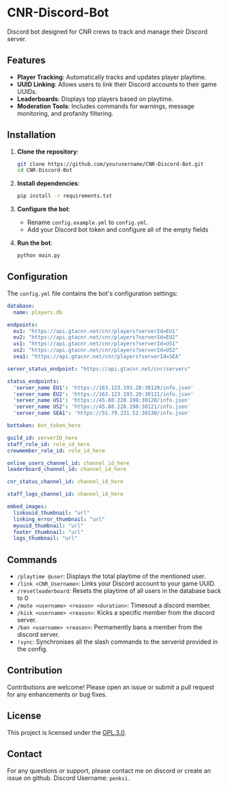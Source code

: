 # CNR-Discord-Bot

Discord bot designed for CNR crews to track and manage their Discord server.

## Features

- **Player Tracking**: Automatically tracks and updates player playtime.
- **UUID Linking**: Allows users to link their Discord accounts to their game UUIDs.
- **Leaderboards**: Displays top players based on playtime.
- **Moderation Tools**: Includes commands for warnings, message monitoring, and profanity filtering.

## Installation

1. **Clone the repository**:

    ```bash
    git clone https://github.com/yourusername/CNR-Discord-Bot.git
    cd CNR-Discord-Bot
    ```

2. **Install dependencies**:

    ```bash
    pip install -r requirements.txt
    ```

3. **Configure the bot**:

    - Rename `config.example.yml` to `config.yml`.
    - Add your Discord bot token and configure all of the empty fields

4. **Run the bot**:

    ```bash
    python main.py
    ```

## Configuration

The `config.yml` file contains the bot's configuration settings:

```yaml
database:
  name: players.db

endpoints:
  eu1: "https://api.gtacnr.net/cnr/players?serverId=EU1"
  eu2: "https://api.gtacnr.net/cnr/players?serverId=EU2"
  us1: "https://api.gtacnr.net/cnr/players?serverId=US1"
  us2: "https://api.gtacnr.net/cnr/players?serverId=US2"
  sea1: "https://api.gtacnr.net/cnr/players?serverId=SEA"

server_status_endpoint: "https://api.gtacnr.net/cnr/servers"

status_endpoints:
  'server_name EU1': 'https://163.123.193.20:30120/info.json'
  'server_name EU2': 'https://163.123.193.20:30121/info.json'
  'server_name US1': 'https://45.88.228.198:30120/info.json'
  'server_name US2': 'https://45.88.228.198:30121/info.json'
  'server_name SEA1': 'https://51.79.231.52:30130/info.json'

bottoken: bot_token_here

guild_id: serverID_here
staff_role_id: role_id_here
crewmember_role_id: role_id_here

online_users_channel_id: channel_id_here 
leaderboard_channel_id: channel_id_here 

cnr_status_channel_id: channel_id_here 

staff_logs_channel_id: channel_id_here

embed_images:
  linkuuid_thumbnail: "url"
  linking_error_thumbnail: "url"
  myuuid_thumbnail: "url"
  footer_thumbnail: "url"
  logs_thumbnail: "url"
```

## Commands

- `/playtime @user`: Displays the total playtime of the mentioned user.
- `/link <CNR_Username>`: Links your Discord account to your game UUID.
- `/resetleaderboard`: Resets the playtime of all users in the database back to 0
- `/mute <username> <reason> <duration>`: Timesout a discord member.
- `/kick <username> <reason>`: Kicks a specific member from the discord server.
- `/ban <username> <reason>`: Permamently bans a member from the discord server.
- `!sync`: Synchronises all the slash commands to the serverid provided in the config.

## Contribution

Contributions are welcome! Please open an issue or submit a pull request for any enhancements or bug fixes.

## License

This project is licensed under the [GPL.3.0](https://github.com/penkDev/CNR-Discord-Bot?tab=License-1-ov-file).
## Contact

For any questions or support, please contact me on discord or create an issue on github. Discord Username: `penksi.`